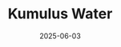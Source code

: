 ---  
layout: startup_page  
title: "Kumulus Water"  
id: "kumuluswater.com"  
permalink: "/kumuluswaterkumuluswater.com06032025/"  
website: "https://www.kumuluswater.com/"  
funding_round: "Seed"  
funding_amount: "€3.1M"  
investors: "Bpifrance, PlusVC, Khalys Venture, Flat6Labs, Spadel"  
about: "Kumulus Water builds atmospheric water generators (AWGs) that transform air into safe, clean drinking water. These machines provide decentralized, sustainable drinking water in regions facing water scarcity or lacking reliable infrastructure. They offer a sustainable alternative to traditional water sources."  
markets: "CleanTech, WaterTech, Sustainability"  
hq: "Paris, France"  
founded_year: "2021"  
linkedin: "https://www.linkedin.com/company/kumuluswater"  
twitter: "https://twitter.com/KumulusWater"  
instagram: ""  
facebook: "https://www.facebook.com/kumulus.water"  
crunchbase: "https://www.crunchbase.com/organization/kumulus-water"  
pitchbook: "https://pitchbook.com/profiles/company/495005-14"  

date_display: "03-Jun-2025"  
date: "2025-06-03"

# SEO Optimization  
meta_title: "Kumulus Water - Seed Funding (€3.1M)"  
meta_description: "Kumulus Water, Kumulus Water builds atmospheric water generators (AWGs) that transform air into safe, clean drinking water. These machines provide decentralized, sus..."  
meta_keywords: "Kumulus Water, CleanTech, WaterTech, Sustainability, Seed funding"  
canonical_url: "https://startup.projectstartups.com/kumuluswaterkumuluswater.com06032025/"  
---